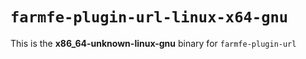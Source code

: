 # `farmfe-plugin-url-linux-x64-gnu`

This is the **x86_64-unknown-linux-gnu** binary for `farmfe-plugin-url`
